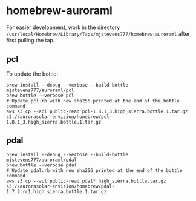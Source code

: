 # homebrew-auroraml

For easier development, work in the directory `/usr/local/Homebrew/Library/Taps/mjstevens777/homebrew-auroraml` after first pulling the tap.

## pcl

To update the bottle:

```
brew install --debug --verbose --build-bottle mjstevens777/auroraml/pcl
brew bottle --verbose pcl
# Update pcl.rb with new sha256 printed at the end of the bottle command
aws s3 cp --acl public-read pcl-1.8.1_3.high_sierra.bottle.1.tar.gz s3://aurorasolar-envision/homebrew/pcl-1.8.1_3.high_sierra.bottle.1.tar.gz
```

## pdal

```
brew install --debug --verbose --build-bottle mjstevens777/auroraml/pdal
brew bottle --verbose pdal
# Update pdal.rb with new sha256 printed at the end of the bottle command
aws s3 cp --acl public-read pdal*.high_sierra.bottle.tar.gz s3://aurorasolar-envision/homebrew/pdal-1.7.2.rc1.high_sierra.bottle.1.tar.gz
```
